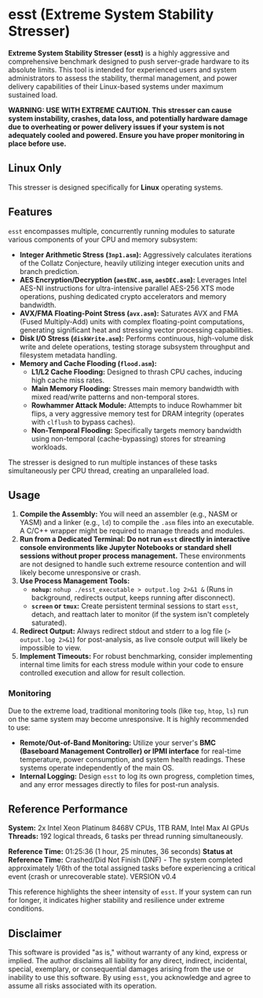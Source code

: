# esst (Extreme System Stability Stresser)

**Extreme System Stability Stresser (esst)** is a highly aggressive and comprehensive benchmark designed to push server-grade hardware to its absolute limits. This tool is intended for experienced users and system administrators to assess the stability, thermal management, and power delivery capabilities of their Linux-based systems under maximum sustained load.

**WARNING: USE WITH EXTREME CAUTION. This stresser can cause system instability, crashes, data loss, and potentially hardware damage due to overheating or power delivery issues if your system is not adequately cooled and powered. Ensure you have proper monitoring in place before use.**

## Linux Only

This stresser is designed specifically for **Linux** operating systems.

## Features

`esst` encompasses multiple, concurrently running modules to saturate various components of your CPU and memory subsystem:

* **Integer Arithmetic Stress (`3np1.asm`):** Aggressively calculates iterations of the Collatz Conjecture, heavily utilizing integer execution units and branch prediction.
* **AES Encryption/Decryption (`aesENC.asm`, `aesDEC.asm`):** Leverages Intel AES-NI instructions for ultra-intensive parallel AES-256 XTS mode operations, pushing dedicated crypto accelerators and memory bandwidth.
* **AVX/FMA Floating-Point Stress (`avx.asm`):** Saturates AVX and FMA (Fused Multiply-Add) units with complex floating-point computations, generating significant heat and stressing vector processing capabilities.
* **Disk I/O Stress (`diskWrite.asm`):** Performs continuous, high-volume disk write and delete operations, testing storage subsystem throughput and filesystem metadata handling.
* **Memory and Cache Flooding (`flood.asm`):**
    * **L1/L2 Cache Flooding:** Designed to thrash CPU caches, inducing high cache miss rates.
    * **Main Memory Flooding:** Stresses main memory bandwidth with mixed read/write patterns and non-temporal stores.
    * **Rowhammer Attack Module:** Attempts to induce Rowhammer bit flips, a very aggressive memory test for DRAM integrity (operates with `clflush` to bypass caches).
    * **Non-Temporal Flooding:** Specifically targets memory bandwidth using non-temporal (cache-bypassing) stores for streaming workloads.

The stresser is designed to run multiple instances of these tasks simultaneously per CPU thread, creating an unparalleled load.

## Usage

1.  **Compile the Assembly:** You will need an assembler (e.g., NASM or YASM) and a linker (e.g., `ld`) to compile the `.asm` files into an executable. A C/C++ wrapper might be required to manage threads and modules.
2.  **Run from a Dedicated Terminal:** **Do not run `esst` directly in interactive console environments like Jupyter Notebooks or standard shell sessions without proper process management.** These environments are not designed to handle such extreme resource contention and will likely become unresponsive or crash.
3.  **Use Process Management Tools:**
    * **`nohup`:** `nohup ./esst_executable > output.log 2>&1 &` (Runs in background, redirects output, keeps running after disconnect).
    * **`screen` or `tmux`:** Create persistent terminal sessions to start `esst`, detach, and reattach later to monitor (if the system isn't completely saturated).
4.  **Redirect Output:** Always redirect stdout and stderr to a log file (`> output.log 2>&1`) for post-analysis, as live console output will likely be impossible to view.
5.  **Implement Timeouts:** For robust benchmarking, consider implementing internal time limits for each stress module within your code to ensure controlled execution and allow for result collection.

### Monitoring

Due to the extreme load, traditional monitoring tools (like `top`, `htop`, `ls`) run on the same system may become unresponsive. It is highly recommended to use:

* **Remote/Out-of-Band Monitoring:** Utilize your server's **BMC (Baseboard Management Controller) or IPMI interface** for real-time temperature, power consumption, and system health readings. These systems operate independently of the main OS.
* **Internal Logging:** Design `esst` to log its own progress, completion times, and any error messages directly to files for post-run analysis.

## Reference Performance

**System:** 2x Intel Xeon Platinum 8468V CPUs, 1TB RAM, Intel Max AI GPUs
**Threads:** 192 logical threads, 6 tasks per thread running simultaneously.

**Reference Time:** 01:25:36 (1 hour, 25 minutes, 36 seconds)
**Status at Reference Time:** Crashed/Did Not Finish (DNF) - The system completed approximately 1/6th of the total assigned tasks before experiencing a critical event (crash or unrecoverable state). VERSION v0.4

This reference highlights the sheer intensity of `esst`. If your system can run for longer, it indicates higher stability and resilience under extreme conditions.

## Disclaimer

This software is provided "as is," without warranty of any kind, express or implied. The author disclaims all liability for any direct, indirect, incidental, special, exemplary, or consequential damages arising from the use or inability to use this software. By using `esst`, you acknowledge and agree to assume all risks associated with its operation.
